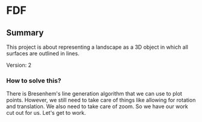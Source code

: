 # FDF

## Summary

This project is about representing a landscape as a 3D object
in which all surfaces are outlined in lines.

Version: 2

### How to solve this?

There is Bresenhem's line generation algorithm that we can use to plot points.
However, we still need to take care of things like allowing for rotation and translation.
We also need to take care of zoom.
So we have our work cut out for us.
Let's get to work.